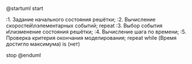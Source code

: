 @startuml
start

:1. Задание начального состояния решётки;
:2. Вычисление скоростей\nэлементарных событий;
repeat
  :3. Выбор события и\nизменение состояния решётки;
  :4. Вычисление шага по времени;
  :5. Проверка критерия окончания моделирования;
repeat while (Время достигло максимума) is (нет)

stop
@enduml